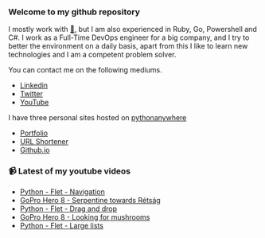 ### Welcome to my github repository

I mostly work with [:snake:](https://www.python.org/), but I am also experienced in Ruby, Go, Powershell and C#. I work as a Full-Time DevOps engineer for a big company, and I try to better the environment on a daily basis, apart from this I like to learn new technologies and I am a competent problem solver.

You can contact me on the following mediums.
- [Linkedin](https://www.linkedin.com/in/r3ap3rpy)
- [Twitter](https://twitter.com/r3ap3rpy)
- [YouTube](https://www.youtube.com/channel/UC1qkMXH8d2I9DDAtBSeEHqg)

I have three personal sites hosted on [pythonanywhere](https://www.pythonanywhere.com/)
- [Portfolio](http://r3ap3rpy.pythonanywhere.com/)
- [URL Shortener](http://shortenpy.pythonanywhere.com/)
- [Github.io](https://r3ap3rpy.github.io/)

### :video_camera: Latest of my youtube videos
<!-- YOUTUBE:START -->
- [Python - Flet - Navigation](https://www.youtube.com/watch?v=gGnsgfN_1vE)
- [GoPro Hero 8 - Serpentine towards Rétság](https://www.youtube.com/watch?v=ur5nKXuLEm8)
- [Python - Flet - Drag and drop](https://www.youtube.com/watch?v=e5iI8adu-K0)
- [GoPro Hero 8 - Looking for mushrooms](https://www.youtube.com/watch?v=Cb1_T4HQfzg)
- [Python - Flet - Large lists](https://www.youtube.com/watch?v=isog54v_53U)
<!-- YOUTUBE:END -->

